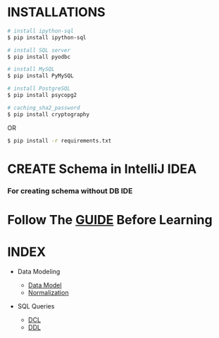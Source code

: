# INSTALLATIONS

```bash
# install ipython-sql
$ pip install ipython-sql

# install SQL server
$ pip install pyodbc

# install MySQL
$ pip install PyMySQL

# install PostgreSQL
$ pip install psycopg2

# caching_sha2_password
$ pip install cryptography
```


OR

```bash
$ pip install -r requirements.txt
```

# CREATE Schema in IntelliJ IDEA
### For creating schema without DB IDE

# Follow The [GUIDE](Guide.ipynb) Before Learning

# INDEX
- Data Modeling
  - [Data Model](Data-Model.ipynb)
  - [Normalization](Normalization.ipynb) 

- SQL Queries
  - [DCL](DCL.ipynb)
  - [DDL](DDL.ipynb)